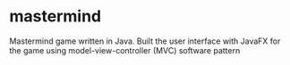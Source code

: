 # mastermind
Mastermind game written in Java. Built the user interface with JavaFX for the game using model-view-controller (MVC) software pattern
